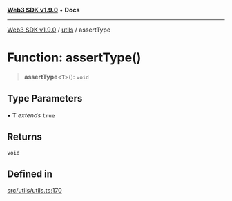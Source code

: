 [**Web3 SDK v1.9.0**](../../../README.md) • **Docs**

***

[Web3 SDK v1.9.0](../../../globals.md) / [utils](../README.md) / assertType

# Function: assertType()

> **assertType**\<`T`\>(): `void`

## Type Parameters

• **T** *extends* `true`

## Returns

`void`

## Defined in

[src/utils/utils.ts:170](https://github.com/Mystic-Nayy/alephium-web3/blob/c1afd789a197ce5fe21f08c2965942090157c33d/packages/web3/src/utils/utils.ts#L170)
